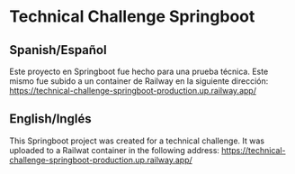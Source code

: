 # Technical Challenge Springboot

## Spanish/Español
Este proyecto en Springboot fue hecho para una prueba técnica. Este mismo fue subido a un container de Railway en la siguiente dirección: 
https://technical-challenge-springboot-production.up.railway.app/

## English/Inglés
This Springboot project was created for a technical challenge. It was uploaded to a Railwat container in the following address: 
https://technical-challenge-springboot-production.up.railway.app/
